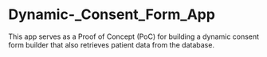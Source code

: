 # Dynamic-_Consent_Form_App
This app serves as a Proof of Concept (PoC) for building a dynamic consent form builder that also retrieves patient data from the database.
